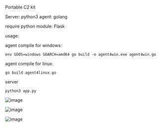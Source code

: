 Portable C2 kit

Server:   python3
agent:    golang

require python module:  Flask

usage:

agent compile for windows:

```
env GOOS=windows GOARCH=amd64 go build -o agent4win.exe agent4win.go
```

agent compile for linux:
```
go build agent4linux.go
```


server 
```
python3 app.py
```
![image](https://github.com/G01d3nW01f/PortableC2Kit/assets/75846902/8568ba11-8a0d-4901-8b86-0c4d3766958e)

![image](https://github.com/G01d3nW01f/PortableC2Kit/assets/75846902/2bb276a6-e90c-45b5-a986-176ac86a5e62)


![image](https://github.com/G01d3nW01f/PortableC2Kit/assets/75846902/12438c50-a195-48a3-8166-c0defb870f11)
